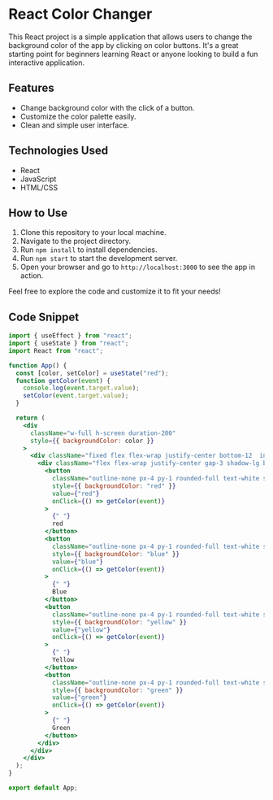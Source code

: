 # React Color Changer

This React project is a simple application that allows users to change the background color of the app by clicking on color buttons. It's a great starting point for beginners learning React or anyone looking to build a fun interactive application.

## Features

- Change background color with the click of a button.
- Customize the color palette easily.
- Clean and simple user interface.

## Technologies Used

- React
- JavaScript
- HTML/CSS

## How to Use

1. Clone this repository to your local machine.
2. Navigate to the project directory.
3. Run `npm install` to install dependencies.
4. Run `npm start` to start the development server.
5. Open your browser and go to `http://localhost:3000` to see the app in action.

Feel free to explore the code and customize it to fit your needs!

## Code Snippet

```jsx
import { useEffect } from "react";
import { useState } from "react";
import React from "react";

function App() {
  const [color, setColor] = useState("red");
  function getColor(event) {
    console.log(event.target.value);
    setColor(event.target.value);
  }

  return (
    <div
      className="w-full h-screen duration-200"
      style={{ backgroundColor: color }}
    >
      <div className="fixed flex flex-wrap justify-center bottom-12  inset-x-0 px-2">
        <div className="flex flex-wrap justify-center gap-3 shadow-lg bg-white px-3 py-2 rounded-3xl">
          <button
            className="outline-none px-4 py-1 rounded-full text-white shadow-lg"
            style={{ backgroundColor: "red" }}
            value={"red"}
            onClick={() => getColor(event)}
          >
            {" "}
            red
          </button>
          <button
            className="outline-none px-4 py-1 rounded-full text-white shadow-lg"
            style={{ backgroundColor: "blue" }}
            value={"blue"}
            onClick={() => getColor(event)}
          >
            {" "}
            Blue
          </button>
          <button
            className="outline-none px-4 py-1 rounded-full text-white shadow-lg"
            style={{ backgroundColor: "yellow" }}
            value={"yellow"}
            onClick={() => getColor(event)}
          >
            {" "}
            Yellow
          </button>
          <button
            className="outline-none px-4 py-1 rounded-full text-white shadow-lg"
            style={{ backgroundColor: "green" }}
            value={"green"}
            onClick={() => getColor(event)}
          >
            {" "}
            Green
          </button>
        </div>
      </div>
    </div>
  );
}

export default App;
